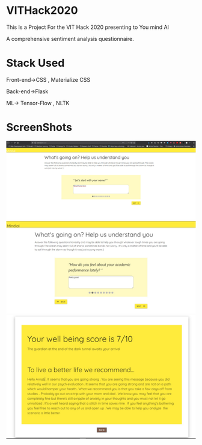 # VITHack2020



This Is a Project For the VIT Hack 2020 presenting to You mind AI 



A comprehensive sentiment analysis questionnaire. 

# Stack Used 

Front-end->CSS , Materialize CSS

Back-end->Flask

ML-> Tensor-Flow , NLTK

# ScreenShots
![](static/intro.jpg)
![](static/index.jpg)
![](static/img2.jpeg)

